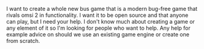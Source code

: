I want to create a whole new bus game that is a modern bug-free game that rivals omsi 2 in functionality. 
I want it to be open source and that anyone can play, but I need your help. 
I don't know much about creating a game or any element of it so I'm looking for people who want to help.
Any help for example advice on should we use an existing game engine or create one from scratch.
